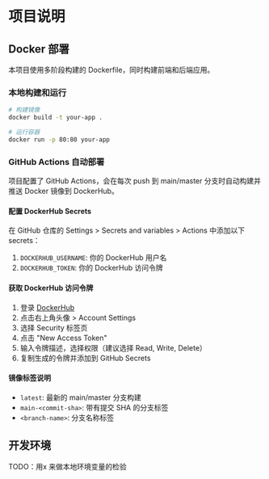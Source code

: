 # 项目说明

## Docker 部署

本项目使用多阶段构建的 Dockerfile，同时构建前端和后端应用。

### 本地构建和运行

```bash
# 构建镜像
docker build -t your-app .

# 运行容器
docker run -p 80:80 your-app
```

### GitHub Actions 自动部署

项目配置了 GitHub Actions，会在每次 push 到 main/master 分支时自动构建并推送 Docker 镜像到 DockerHub。

#### 配置 DockerHub Secrets

在 GitHub 仓库的 Settings > Secrets and variables > Actions 中添加以下 secrets：

1. `DOCKERHUB_USERNAME`: 你的 DockerHub 用户名
2. `DOCKERHUB_TOKEN`: 你的 DockerHub 访问令牌

#### 获取 DockerHub 访问令牌

1. 登录 [DockerHub](https://hub.docker.com/)
2. 点击右上角头像 > Account Settings
3. 选择 Security 标签页
4. 点击 "New Access Token"
5. 输入令牌描述，选择权限（建议选择 Read, Write, Delete）
6. 复制生成的令牌并添加到 GitHub Secrets

#### 镜像标签说明

- `latest`: 最新的 main/master 分支构建
- `main-<commit-sha>`: 带有提交 SHA 的分支标签
- `<branch-name>`: 分支名称标签

## 开发环境

TODO：用x 来做本地环境变量的检验

